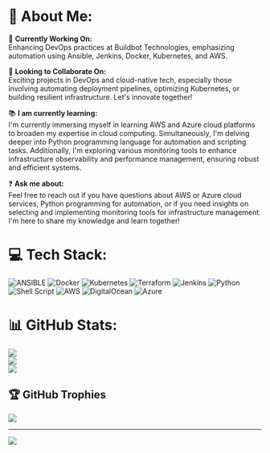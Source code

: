 # 💫 About Me:
🔧 **Currently Working On:**  
Enhancing DevOps practices at Buildbot Technologies, emphasizing automation using Ansible, Jenkins, Docker, Kubernetes, and AWS.

🤝 **Looking to Collaborate On:**  
Exciting projects in DevOps and cloud-native tech, especially those involving automating deployment pipelines, optimizing Kubernetes, or building resilient infrastructure. Let's innovate together!

📚 **I am currently learning:**  
I'm currently immersing myself in learning AWS and Azure cloud platforms to broaden my expertise in cloud computing. Simultaneously, I'm delving deeper into Python programming language for automation and scripting tasks. Additionally, I'm exploring various monitoring tools to enhance infrastructure observability and performance management, ensuring robust and efficient systems.

❓ **Ask me about:**  
Feel free to reach out if you have questions about AWS or Azure cloud services, Python programming for automation, or if you need insights on selecting and implementing monitoring tools for infrastructure management. I'm here to share my knowledge and learn together!



# 💻 Tech Stack:
![ANSIBLE](https://img.shields.io/badge/ansible-%231A1918.svg?style=plastic&logo=ansible&logoColor=white) ![Docker](https://img.shields.io/badge/docker-%230db7ed.svg?style=plastic&logo=docker&logoColor=white) ![Kubernetes](https://img.shields.io/badge/kubernetes-%23326ce5.svg?style=plastic&logo=kubernetes&logoColor=white) ![Terraform](https://img.shields.io/badge/terraform-%235835CC.svg?style=plastic&logo=terraform&logoColor=white) ![Jenkins](https://img.shields.io/badge/jenkins-%232C5263.svg?style=plastic&logo=jenkins&logoColor=white) ![Python](https://img.shields.io/badge/python-3670A0?style=plastic&logo=python&logoColor=ffdd54) ![Shell Script](https://img.shields.io/badge/shell_script-%23121011.svg?style=plastic&logo=gnu-bash&logoColor=white) ![AWS](https://img.shields.io/badge/AWS-%23FF9900.svg?style=plastic&logo=amazon-aws&logoColor=white) ![DigitalOcean](https://img.shields.io/badge/DigitalOcean-%230167ff.svg?style=plastic&logo=digitalOcean&logoColor=white) ![Azure](https://img.shields.io/badge/azure-%230072C6.svg?style=plastic&logo=microsoftazure&logoColor=white)
# 📊 GitHub Stats:
![](https://github-readme-stats.vercel.app/api?username=r-narayanan4&theme=midnight-purple&hide_border=false&include_all_commits=true&count_private=true)<br/>
![](https://github-readme-streak-stats.herokuapp.com/?user=r-narayanan4&theme=midnight-purple&hide_border=false)<br/>
![](https://github-readme-stats.vercel.app/api/top-langs/?username=r-narayanan4&theme=midnight-purple&hide_border=false&include_all_commits=true&count_private=true&layout=compact)

## 🏆 GitHub Trophies
![](https://github-profile-trophy.vercel.app/?username=r-narayanan4&theme=radical&no-frame=false&no-bg=false&margin-w=4)

---
[![](https://visitcount.itsvg.in/api?id=r-narayanan4&icon=2&color=0)](https://visitcount.itsvg.in)

<!-- Proudly created with GPRM ( https://gprm.itsvg.in ) -->
